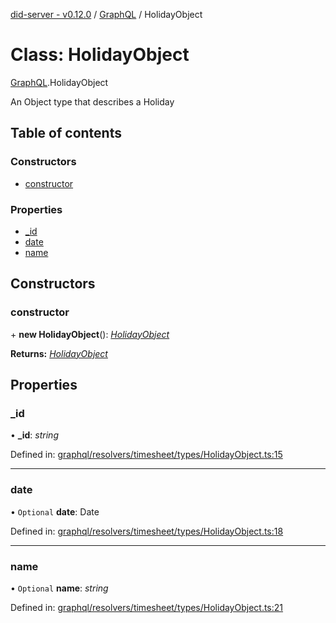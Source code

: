 [did-server - v0.12.0](../README.md) / [GraphQL](../modules/graphql.md) / HolidayObject

# Class: HolidayObject

[GraphQL](../modules/graphql.md).HolidayObject

An Object type that describes a Holiday

## Table of contents

### Constructors

- [constructor](graphql.holidayobject.md#constructor)

### Properties

- [\_id](graphql.holidayobject.md#_id)
- [date](graphql.holidayobject.md#date)
- [name](graphql.holidayobject.md#name)

## Constructors

### constructor

\+ **new HolidayObject**(): [*HolidayObject*](graphql.holidayobject.md)

**Returns:** [*HolidayObject*](graphql.holidayobject.md)

## Properties

### \_id

• **\_id**: *string*

Defined in: [graphql/resolvers/timesheet/types/HolidayObject.ts:15](https://github.com/Puzzlepart/did/blob/dev/server/graphql/resolvers/timesheet/types/HolidayObject.ts#L15)

___

### date

• `Optional` **date**: Date

Defined in: [graphql/resolvers/timesheet/types/HolidayObject.ts:18](https://github.com/Puzzlepart/did/blob/dev/server/graphql/resolvers/timesheet/types/HolidayObject.ts#L18)

___

### name

• `Optional` **name**: *string*

Defined in: [graphql/resolvers/timesheet/types/HolidayObject.ts:21](https://github.com/Puzzlepart/did/blob/dev/server/graphql/resolvers/timesheet/types/HolidayObject.ts#L21)
